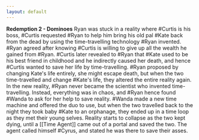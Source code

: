 ```yaml
---
layout: default
---
```


**Redemption 2 - Dominoes**
Ryan was stuck in a reality where #Curtis is his boss, #Curtis requested #Ryan to help him bring his old pal #Kate back from the dead by using the time-travelling technology #Ryan invented. #Ryan agreed after knowing #Curtis is willing to give up all the wealth he gained from #Ryan. #Curtis later revealed to #Ryan that #Kate used to be his best friend in childhood and he indirectly caused her death, and hence #Curtis wanted to save her life by time-travelling. #Ryan proposed by changing Kate's life entirely, she might escape death, but when the two time-travelled and change #Kate's life, they altered the entire reality again. In the new reality, #Ryan never became the scientist who invented time-travelling. Instead, everything was in chaos, and #Ryan hence found #Wanda to ask for her help to save reality. #Wanda made a new time machine and offered the duo to use, but when the two travelled back to the night they took baby #Kate to an orphanage, they ended up in a time loop as they met their young selves. Reality starts to collapse as the two kept dying, until a [[Time Agent]] came out of a portal and saved the two. The agent called himself #Cyrus, and stated he was there to save their asses.